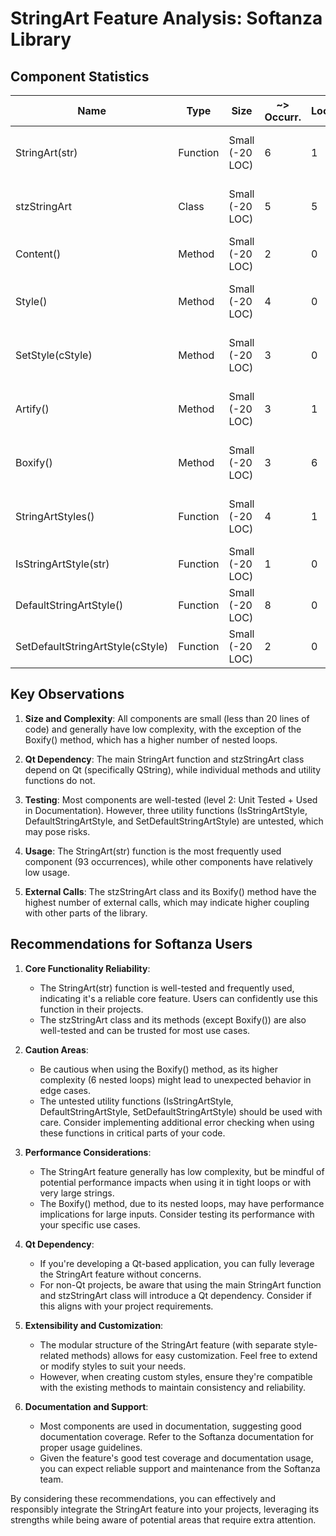 # StringArt Feature Analysis: Softanza Library

## Component Statistics

| Name | Type | Size | ~> Occurr. | Loops | LoopsInLoops | ExternalCalls | QtBased | Test Level | ~> Occurr. |
|------|------|------|------------|-------|--------------|---------------|---------|------------|------------|
| StringArt(str) | Function | Small (-20 LOC) | 6 | 1 | 0 | 4 | YES : QString | 2 : UnitTested + UsedInDoc | 93 |
| stzStringArt | Class | Small (-20 LOC) | 5 | 5 | 1 | 42 | YES : QString | 2 : UnitTested + UsedInDoc | 7 |
| Content() | Method | Small (-20 LOC)| 2 | 0 | 0 | 0 | NO | 1 : UnitTested | 0 |
| Style() | Method | Small (-20 LOC) | 4 | 0 | 0 | 0 | NO | 2 : UnitTested + UsedInDoc | 6 |
| SetStyle(cStyle) | Method | Small (-20 LOC) | 3 | 0 | 0 | 10 | NO | 2 : UnitTested + UsedInDoc | 4 |
| Artify() | Method | Small (-20 LOC) | 3 | 1 | 0 | 8 | NO | 2 : UnitTested + UsedInDoc | 2 |
| Boxify() | Method | Small (-20 LOC) | 3 | 6 | 1 | 22 | NO | 2 : UnitTested + UsedInDoc | 4 |
| StringArtStyles() | Function | Small (-20 LOC) | 4 | 1 | 0 | 2 | NO | 2 : UnitTested + UsedInDoc | 1 |
| IsStringArtStyle(str) | Function | Small (-20 LOC) | 1 | 0 | 0 | 2 | NO | 0 : Nontested! | 0 |
| DefaultStringArtStyle() | Function | Small (-20 LOC) | 8 | 0 | 0 | 0 | NO | 0 : Nontested! | 0 |
| SetDefaultStringArtStyle(cStyle) | Function | Small (-20 LOC) | 2 | 0 | 0 | 5 | NO | 0 : Untested! | 0 |

## Key Observations

1. **Size and Complexity**: All components are small (less than 20 lines of code) and generally have low complexity, with the exception of the Boxify() method, which has a higher number of nested loops.

2. **Qt Dependency**: The main StringArt function and stzStringArt class depend on Qt (specifically QString), while individual methods and utility functions do not.

3. **Testing**: Most components are well-tested (level 2: Unit Tested + Used in Documentation). However, three utility functions (IsStringArtStyle, DefaultStringArtStyle, and SetDefaultStringArtStyle) are untested, which may pose risks.

4. **Usage**: The StringArt(str) function is the most frequently used component (93 occurrences), while other components have relatively low usage.

5. **External Calls**: The stzStringArt class and its Boxify() method have the highest number of external calls, which may indicate higher coupling with other parts of the library.

## Recommendations for Softanza Users

1. **Core Functionality Reliability**: 
   - The StringArt(str) function is well-tested and frequently used, indicating it's a reliable core feature. Users can confidently use this function in their projects.
   - The stzStringArt class and its methods (except Boxify()) are also well-tested and can be trusted for most use cases.

2. **Caution Areas**:
   - Be cautious when using the Boxify() method, as its higher complexity (6 nested loops) might lead to unexpected behavior in edge cases.
   - The untested utility functions (IsStringArtStyle, DefaultStringArtStyle, SetDefaultStringArtStyle) should be used with care. Consider implementing additional error checking when using these functions in critical parts of your code.

3. **Performance Considerations**:
   - The StringArt feature generally has low complexity, but be mindful of potential performance impacts when using it in tight loops or with very large strings.
   - The Boxify() method, due to its nested loops, may have performance implications for large inputs. Consider testing its performance with your specific use cases.

4. **Qt Dependency**:
   - If you're developing a Qt-based application, you can fully leverage the StringArt feature without concerns.
   - For non-Qt projects, be aware that using the main StringArt function and stzStringArt class will introduce a Qt dependency. Consider if this aligns with your project requirements.

5. **Extensibility and Customization**:
   - The modular structure of the StringArt feature (with separate style-related methods) allows for easy customization. Feel free to extend or modify styles to suit your needs.
   - However, when creating custom styles, ensure they're compatible with the existing methods to maintain consistency and reliability.

6. **Documentation and Support**:
   - Most components are used in documentation, suggesting good documentation coverage. Refer to the Softanza documentation for proper usage guidelines.
   - Given the feature's good test coverage and documentation usage, you can expect reliable support and maintenance from the Softanza team.

By considering these recommendations, you can effectively and responsibly integrate the StringArt feature into your projects, leveraging its strengths while being aware of potential areas that require extra attention.
